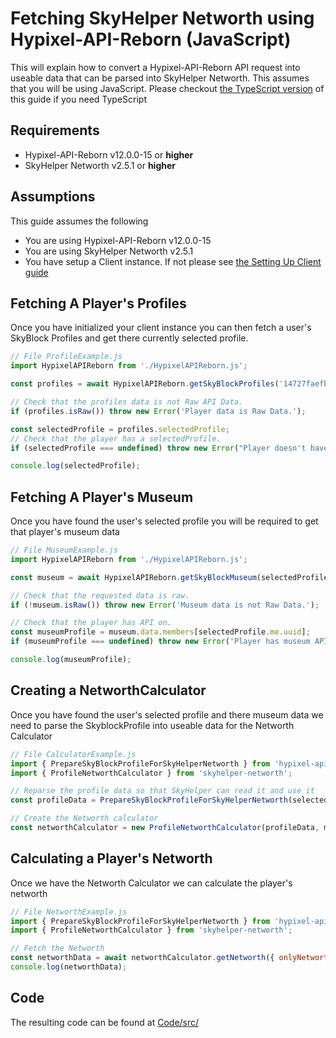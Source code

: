 # Fetching SkyHelper Networth using Hypixel-API-Reborn (JavaScript)

This will explain how to convert a Hypixel-API-Reborn API request into useable data that can be parsed into SkyHelper
Networth. This assumes that you will be using JavaScript. Please checkout
[the TypeScript version](../TypeScript/SkyHelperNetWorth.md) of this guide if you need TypeScript

## Requirements

- Hypixel-API-Reborn v12.0.0-15 or **higher**
- SkyHelper Networth v2.5.1 or **higher**

## Assumptions

This guide assumes the following

- You are using Hypixel-API-Reborn v12.0.0-15
- You are using SkyHelper Networth v2.5.1
- You have setup a Client instance. If not please see [the Setting Up Client guide](../SettingUpClient/Guide.md)

## Fetching A Player's Profiles

Once you have initialized your client instance you can then fetch a user's SkyBlock Profiles and get there currently
selected profile.

```JavaScript
// File ProfileExample.js
import HypixelAPIReborn from './HypixelAPIReborn.js';

const profiles = await HypixelAPIReborn.getSkyBlockProfiles('14727faefbdc4aff848cd2713eb9939e');

// Check that the profiles data is not Raw API Data.
if (profiles.isRaw()) throw new Error('Player data is Raw Data.');

const selectedProfile = profiles.selectedProfile;
// Check that the player has a selectedProfile.
if (selectedProfile === undefined) throw new Error("Player doesn't have a skyblock profile selected.");

console.log(selectedProfile);
```

## Fetching A Player's Museum

Once you have found the user's selected profile you will be required to get that player's museum data

```JavaScript
// File MuseumExample.js
import HypixelAPIReborn from './HypixelAPIReborn.js';

const museum = await HypixelAPIReborn.getSkyBlockMuseum(selectedProfile.profileId, { raw: true });

// Check that the requested data is raw.
if (!museum.isRaw()) throw new Error('Museum data is not Raw Data.');

// Check that the player has API on.
const museumProfile = museum.data.members[selectedProfile.me.uuid];
if (museumProfile === undefined) throw new Error('Player has museum API off.');

console.log(museumProfile);
```

## Creating a NetworthCalculator

Once you have found the user's selected profile and there museum data we need to parse the SkyblockProfile into useable
data for the Networth Calculator

```JavaScript
// File CalculatorExample.js
import { PrepareSkyBlockProfileForSkyHelperNetworth } from 'hypixel-api-reborn';
import { ProfileNetworthCalculator } from 'skyhelper-networth';

// Reparse the profile data so that SkyHelper can read it and use it
const profileData = PrepareSkyBlockProfileForSkyHelperNetworth(selectedProfile);

// Create the Networth calculator
const networthCalculator = new ProfileNetworthCalculator(profileData, museumProfile, selectedProfile.banking.balance);
```

## Calculating a Player's Networth

Once we have the Networth Calculator we can calculate the player's networth

```JavaScript
// File NetworthExample.js
import { PrepareSkyBlockProfileForSkyHelperNetworth } from 'hypixel-api-reborn';
import { ProfileNetworthCalculator } from 'skyhelper-networth';

// Fetch the Networth
const networthData = await networthCalculator.getNetworth({ onlyNetworth: true });
console.log(networthData);
```

## Code

The resulting code can be found at
[Code/src/](https://github.com/Hypixel-API-Reborn/hypixel-api-reborn/blob/master/docs/JavaScript/SkyHelperNetworth/Code/src/)
